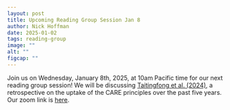 ```yaml
---
layout: post
title: Upcoming Reading Group Session Jan 8
author: Nick Hoffman
date: 2025-01-02
tags: reading-group
image: ""
alt: ""
figcap: ""
---
```


<style>
  img {
    width: 500px;
  }
  li {
    font-size:20px;
    color: #000;
  }
</style>

<div class="text-box-main">
<p> Join us on Wednesday, January 8th, 2025, at 10am Pacific time for our next reading group session! We will be discussing 
<a href="https://www.tandfonline.com/doi/full/10.1080/08003831.2024.2410112" target="_blank">Taitingfong et al. (2024)</a>, 
a retrospective on the uptake of the CARE principles over the past five years. Our zoom link is <a href="https://ucmerced.zoom.us/j/84677891557" target="_blank">here</a>.
</p>
</div>
